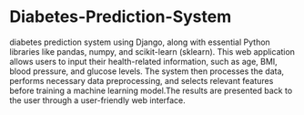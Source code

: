 # Diabetes-Prediction-System

diabetes prediction system using Django, along with essential 
Python libraries like pandas, numpy, and scikit-learn (sklearn). This web application 
allows users to input their health-related information, such as age, BMI, blood 
pressure, and glucose levels. The system then processes the data, performs necessary 
data preprocessing, and selects relevant features before training a machine learning 
model.The results are presented back to the user through a user-friendly web interface.
